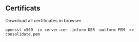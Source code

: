 


## Certificats
Download all certificates in browser

    openssl x509 -in server.cer -inform DER -outform PEM  >> consolidate.pem